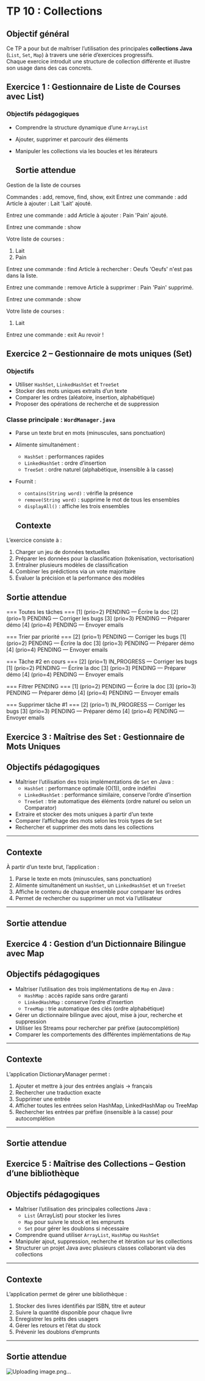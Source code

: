 # TP 10 : Collections

##  Objectif général
Ce TP a pour but de maîtriser l’utilisation des principales **collections Java** (`List`, `Set`, `Map`) à travers une série d’exercices progressifs.  
Chaque exercice introduit une structure de collection différente et illustre son usage dans des cas concrets.

##  Exercice 1 : Gestionnaire de Liste de Courses avec List)

###  Objectifs pédagogiques
- Comprendre la structure dynamique d’une `ArrayList`
- Ajouter, supprimer et parcourir des éléments
- Manipuler les collections via les boucles et les itérateurs

  ## Sortie attendue

Gestion de la liste de courses

Commandes : add, remove, find, show, exit
Entrez une commande : add
Article à ajouter : Lait
'Lait' ajouté.

Entrez une commande : add
Article à ajouter : Pain
'Pain' ajouté.

Entrez une commande : show

Votre liste de courses :
 1. Lait
 2. Pain

Entrez une commande : find
Article à rechercher : Oeufs
'Oeufs' n'est pas dans la liste.

Entrez une commande : remove
Article à supprimer : Pain
'Pain' supprimé.

Entrez une commande : show

Votre liste de courses :
 1. Lait

Entrez une commande : exit
Au revoir !




  

  ## Exercice 2 – Gestionnaire de mots uniques (Set)

###  Objectifs
- Utiliser `HashSet`, `LinkedHashSet` et `TreeSet`
- Stocker des mots uniques extraits d’un texte
- Comparer les ordres (aléatoire, insertion, alphabétique)
- Proposer des opérations de recherche et de suppression

###  Classe principale : `WordManager.java`

- Parse un texte brut en mots (minuscules, sans ponctuation)
- Alimente simultanément :
  - `HashSet` : performances rapides
  - `LinkedHashSet` : ordre d’insertion
  - `TreeSet` : ordre naturel (alphabétique, insensible à la casse)
- Fournit :
  - `contains(String word)` : vérifie la présence
  - `remove(String word)` : supprime le mot de tous les ensembles
  - `displayAll()` : affiche les trois ensembles
 
   ##  Contexte
L’exercice consiste à :
1. Charger un jeu de données textuelles
2. Préparer les données pour la classification (tokenisation, vectorisation)
3. Entraîner plusieurs modèles de classification
4. Combiner les prédictions via un vote majoritaire
5. Évaluer la précision et la performance des modèles


 ## Sortie attendue

=== Toutes les tâches ===
[1] (prio=2) PENDING — Écrire la doc
[2] (prio=1) PENDING — Corriger les bugs
[3] (prio=3) PENDING — Préparer démo
[4] (prio=4) PENDING — Envoyer emails

=== Trier par priorité ===
[2] (prio=1) PENDING — Corriger les bugs
[1] (prio=2) PENDING — Écrire la doc
[3] (prio=3) PENDING — Préparer démo
[4] (prio=4) PENDING — Envoyer emails

=== Tâche #2 en cours ===
[2] (prio=1) IN_PROGRESS — Corriger les bugs
[1] (prio=2) PENDING — Écrire la doc
[3] (prio=3) PENDING — Préparer démo
[4] (prio=4) PENDING — Envoyer emails

=== Filtrer PENDING ===
[1] (prio=2) PENDING — Écrire la doc
[3] (prio=3) PENDING — Préparer démo
[4] (prio=4) PENDING — Envoyer emails

=== Supprimer tâche #1 ===
[2] (prio=1) IN_PROGRESS — Corriger les bugs
[3] (prio=3) PENDING — Préparer démo
[4] (prio=4) PENDING — Envoyer emails

  


## Exercice 3 : Maîtrise des Set : Gestionnaire de Mots Uniques

##  Objectifs pédagogiques
- Maîtriser l’utilisation des trois implémentations de `Set` en Java :
  - `HashSet` : performance optimale (O(1)), ordre indéfini
  - `LinkedHashSet` : performance similaire, conserve l’ordre d’insertion
  - `TreeSet` : trie automatique des éléments (ordre naturel ou selon un Comparator)
- Extraire et stocker des mots uniques à partir d’un texte
- Comparer l’affichage des mots selon les trois types de `Set`
- Rechercher et supprimer des mots dans les collections

---

##  Contexte
À partir d’un texte brut, l’application :
1. Parse le texte en mots (minuscules, sans ponctuation)
2. Alimente simultanément un `HashSet`, un `LinkedHashSet` et un `TreeSet`
3. Affiche le contenu de chaque ensemble pour comparer les ordres
4. Permet de rechercher ou supprimer un mot via l’utilisateur

---
 ## Sortie attendue



## Exercice 4 : Gestion d’un Dictionnaire Bilingue avec Map


##  Objectifs pédagogiques
- Maîtriser l’utilisation des trois implémentations de `Map` en Java :
  - `HashMap` : accès rapide sans ordre garanti
  - `LinkedHashMap` : conserve l’ordre d’insertion
  - `TreeMap` : trie automatique des clés (ordre alphabétique)
- Gérer un dictionnaire bilingue avec ajout, mise à jour, recherche et suppression
- Utiliser les Streams pour rechercher par préfixe (autocomplétion)
- Comparer les comportements des différentes implémentations de `Map`

---

##  Contexte
L’application DictionaryManager permet :
1. Ajouter et mettre à jour des entrées anglais → français
2. Rechercher une traduction exacte
3. Supprimer une entrée
4. Afficher toutes les entrées selon HashMap, LinkedHashMap ou TreeMap
5. Rechercher les entrées par préfixe (insensible à la casse) pour autocomplétion

---

 ## Sortie attendue


## Exercice 5 : Maîtrise des Collections – Gestion d’une bibliothèque

##  Objectifs pédagogiques
- Maîtriser l’utilisation des principales collections Java :
  - `List` (ArrayList) pour stocker les livres
  - `Map` pour suivre le stock et les emprunts
  - `Set` pour gérer les doublons si nécessaire
- Comprendre quand utiliser `ArrayList`, `HashMap` ou `HashSet`
- Manipuler ajout, suppression, recherche et itération sur les collections
- Structurer un projet Java avec plusieurs classes collaborant via des collections

---

##  Contexte
L’application permet de gérer une bibliothèque :
1. Stocker des livres identifiés par ISBN, titre et auteur
2. Suivre la quantité disponible pour chaque livre
3. Enregistrer les prêts des usagers
4. Gérer les retours et l’état du stock
5. Prévenir les doublons d’emprunts

---

 ## Sortie attendue

![Uploading image.png…]()





